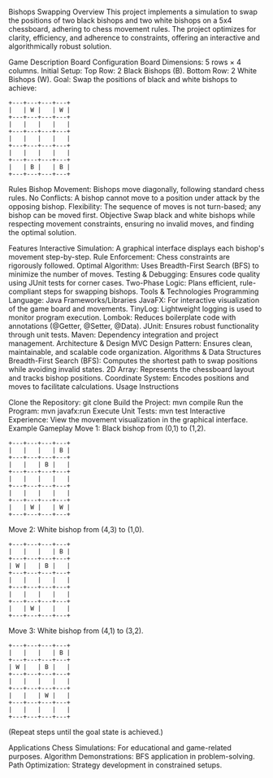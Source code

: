 Bishops Swapping
Overview
This project implements a simulation to swap the positions of two black bishops and two white bishops on a 5x4 chessboard, adhering to chess movement rules. The project optimizes for clarity, efficiency, and adherence to constraints, offering an interactive and algorithmically robust solution.

Game Description
Board Configuration
Board Dimensions: 5 rows × 4 columns.
Initial Setup:
Top Row: 2 Black Bishops (B).
Bottom Row: 2 White Bishops (W).
Goal: Swap the positions of black and white bishops to achieve:

```
+---+---+---+---+
|   | W |   | W |
+---+---+---+---+
|   |   |   |   |
+---+---+---+---+
|   |   |   |   |
+---+---+---+---+
|   |   |   |   |
+---+---+---+---+
|   | B |   | B |
+---+---+---+---+
```

Rules
Bishop Movement: Bishops move diagonally, following standard chess rules.
No Conflicts: A bishop cannot move to a position under attack by the opposing bishop.
Flexibility: The sequence of moves is not turn-based; any bishop can be moved first.
Objective
Swap black and white bishops while respecting movement constraints, ensuring no invalid moves, and finding the optimal solution.

Features
Interactive Simulation: A graphical interface displays each bishop's movement step-by-step.
Rule Enforcement: Chess constraints are rigorously followed.
Optimal Algorithm: Uses Breadth-First Search (BFS) to minimize the number of moves.
Testing & Debugging: Ensures code quality using JUnit tests for corner cases.
Two-Phase Logic: Plans efficient, rule-compliant steps for swapping bishops.
Tools & Technologies
Programming
Language: Java
Frameworks/Libraries
JavaFX: For interactive visualization of the game board and movements.
TinyLog: Lightweight logging is used to monitor program execution.
Lombok: Reduces boilerplate code with annotations (@Getter, @Setter, @Data).
JUnit: Ensures robust functionality through unit tests.
Maven: Dependency integration and project management.
Architecture & Design
MVC Design Pattern: Ensures clean, maintainable, and scalable code organization.
Algorithms & Data Structures
Breadth-First Search (BFS): Computes the shortest path to swap positions while avoiding invalid states.
2D Array: Represents the chessboard layout and tracks bishop positions.
Coordinate System: Encodes positions and moves to facilitate calculations.
Usage Instructions

Clone the Repository:
git clone <repository-url>
Build the Project:
mvn compile
Run the Program:
mvn javafx:run
Execute Unit Tests:
mvn test
Interactive Experience: View the movement visualization in the graphical interface.
Example Gameplay
Move 1: Black bishop from (0,1) to (1,2).

```
+---+---+---+---+
|   |   |   | B |
+---+---+---+---+
|   |   | B |   |
+---+---+---+---+
|   |   |   |   |
+---+---+---+---+
|   |   |   |   |
+---+---+---+---+
|   | W |   | W |
+---+---+---+---+
```
Move 2: White bishop from (4,3) to (1,0).

```
+---+---+---+---+
|   |   |   | B |
+---+---+---+---+
| W |   | B |   |
+---+---+---+---+
|   |   |   |   |
+---+---+---+---+
|   |   |   |   |
+---+---+---+---+
|   | W |   |   |
+---+---+---+---+
```
Move 3: White bishop from (4,1) to (3,2).

```
+---+---+---+---+
|   |   |   | B |
+---+---+---+---+
| W |   | B |   |
+---+---+---+---+
|   |   |   |   |
+---+---+---+---+
|   |   | W |   |
+---+---+---+---+
|   |   |   |   |
+---+---+---+---+
```
(Repeat steps until the goal state is achieved.)

Applications
Chess Simulations: For educational and game-related purposes.
Algorithm Demonstrations: BFS application in problem-solving.
Path Optimization: Strategy development in constrained setups.
